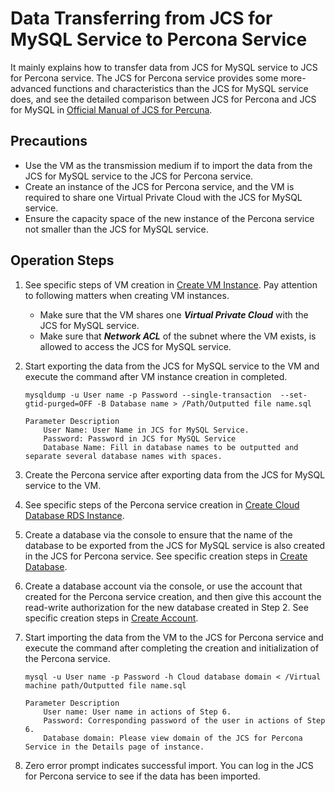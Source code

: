 # Data Transferring from JCS for MySQL Service to Percona Service
It mainly explains how to transfer data from JCS for MySQL service to JCS for Percona service. The JCS for Percona service provides some more-advanced functions and characteristics than the JCS for MySQL service does, and see the detailed comparison between JCS for Percona and JCS for MySQL in [Official Manual of JCS for Percuna](https://www.percona.com/software/mysql-database/percona-server/feature-comparison).

## Precautions
* Use the VM as the transmission medium if to import the data from the JCS for MySQL service to the JCS for Percona service.
* Create an instance of the JCS for Percona service, and the VM is required to share one Virtual Private Cloud with the JCS for MySQL service.
* Ensure the capacity space of the new instance of the Percona service not smaller than the JCS for MySQL service.

## Operation Steps
1. See specific steps of VM creation in [Create VM Instance](https://www.jdcloud.com/help/detail/303/isCatalog/1). Pay attention to following matters when creating VM instances.
    * Make sure that the VM shares one ***Virtual Private Cloud*** with the JCS for MySQL service.
    * Make sure that ***Network ACL*** of the subnet where the VM exists, is allowed to access the JCS for MySQL service.
2. Start exporting the data from the JCS for MySQL service to the VM and execute the command after VM instance creation in completed.

    ```
    mysqldump -u User name -p Password --single-transaction  --set-gtid-purged=OFF -B Database name > /Path/Outputted file name.sql

    Parameter Description
        User Name: User Name in JCS for MySQL Service.
        Password: Password in JCS for MySQL Service
        Database Name: Fill in database names to be outputted and separate several database names with spaces.
    ```

3. Create the Percona service after exporting data from the JCS for MySQL service to the VM.
4. See specific steps of the Percona service creation in [Create Cloud Database RDS Instance](../../../Operation-Guide/Instance/Create-Instance.md).
5. Create a database via the console to ensure that the name of the database to be exported from the JCS for MySQL service is also created in the JCS for Percona service. See specific creation steps in [Create Database](../../../Operation-Guide/Database-Management/Create-Database.md).
6. Create a database account via the console, or use the account that created for the Percona service creation, and then give this account the read-write authorization for the new database created in Step 2. See specific creation steps in [Create Account](../../Operation-Guide/Account/Create-Account.md).
7. Start importing the data from the VM to the JCS for Percona service and execute the command after completing the creation and initialization of the Percona service.

    ```
    mysql -u User name -p Password -h Cloud database domain < /Virtual machine path/Outputted file name.sql

    Parameter Description
        User name: User name in actions of Step 6.
        Password: Corresponding password of the user in actions of Step 6.
        Database domain: Please view domain of the JCS for Percona Service in the Details page of instance.
    ```

8. Zero error prompt indicates successful import. You can log in the JCS for Percona service to see if the data has been imported.
